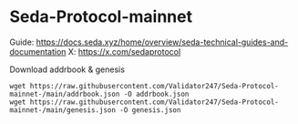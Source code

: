 # Seda-Protocol-mainnet

Guide: https://docs.seda.xyz/home/overview/seda-technical-guides-and-documentation
X: https://x.com/sedaprotocol

Download  addrbook & genesis

    wget https://raw.githubusercontent.com/Validator247/Seda-Protocol-mainnet-/main/addrbook.json -O addrbook.json
    wget https://raw.githubusercontent.com/Validator247/Seda-Protocol-mainnet-/main/genesis.json -O genesis.json

        
